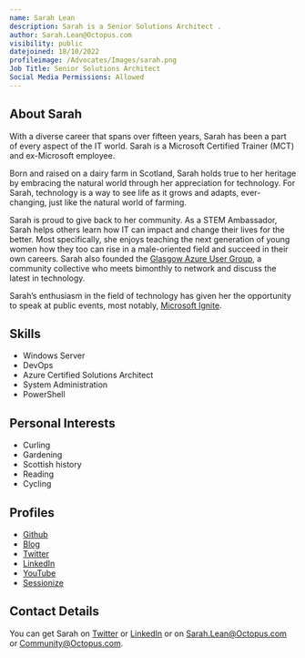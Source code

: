 ```yaml
---
name: Sarah Lean
description: Sarah is a Senior Solutions Architect .
author: Sarah.Lean@Octopus.com
visibility: public
datejoined: 18/10/2022
profileimage: /Advocates/Images/sarah.png
Job Title: Senior Solutions Architect
Social Media Permissions: Allowed
---
```

## About Sarah

With a diverse career that spans over fifteen years, Sarah has been a part of every aspect of the IT world. Sarah is a Microsoft Certified Trainer (MCT) and ex-Microsoft employee.

Born and raised on a dairy farm in Scotland, Sarah holds true to her heritage by embracing the natural world through her appreciation for technology. For Sarah, technology is a way to see life as it grows and adapts, ever-changing, just like the natural world of farming.

Sarah is proud to give back to her community. As a STEM Ambassador, Sarah helps others learn how IT can impact and change their lives for the better. Most specifically, she enjoys teaching the next generation of young women how they too can rise in a male-oriented field and succeed in their own careers. Sarah also founded the [Glasgow Azure User Group](https://www.gaug.co.uk), a community collective who meets bimonthly to network and discuss the latest in technology.

Sarah’s enthusiasm in the field of technology has given her the opportunity to speak at public events, most notably, [Microsoft Ignite](https://youtu.be/hXXadtblX_Q).

## Skills

- Windows Server
- DevOps
- Azure Certified Solutions Architect
- System Administration
- PowerShell

## Personal Interests

- Curling
- Gardening
- Scottish history
- Reading
- Cycling

## Profiles

- [Github](https://github.com/weeyin83)
- [Blog](https://www.techielass.com)
- [Twitter](https://twitter.com/techielass)
- [LinkedIn](https://www.linkedin.com/in/sazlean/)
- [YouTube](Youtube.com/techielass)
- [Sessionize](https://sessionize.com/sarah-lean/)

## Contact Details

You can get Sarah on [Twitter](https://twitter.com/techielass) or [LinkedIn](https://www.linkedin.com/in/sazlean/) or on <Sarah.Lean@Octopus.com> or <Community@Octopus.com>.
